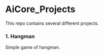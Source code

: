 # AiCore_Projects
This repo contains several different projects.

### 1. Hangman
Simple game of hangman. 